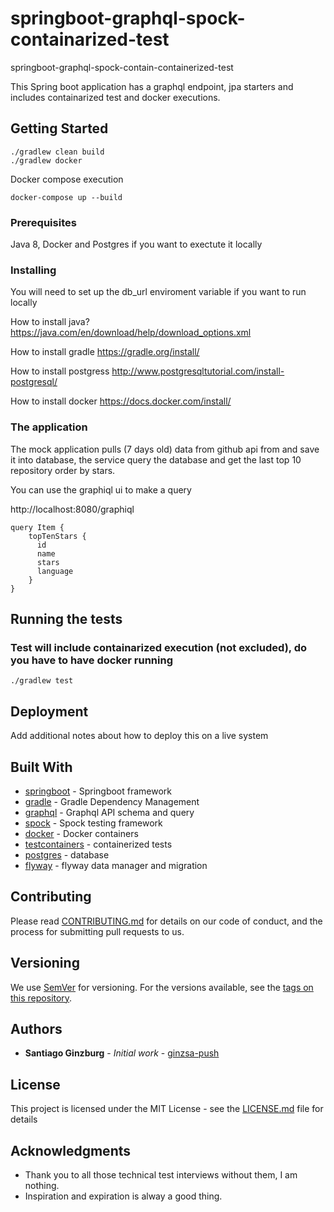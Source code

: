 # springboot-graphql-spock-containarized-test
springboot-graphql-spock-contain-containerized-test

This Spring boot application has a graphql endpoint, jpa starters and includes containarized test and docker executions.


## Getting Started

```
./gradlew clean build
./gradlew docker
```
Docker compose execution 
```
docker-compose up --build
```

### Prerequisites

Java 8, Docker and Postgres if you want to exectute it locally


### Installing

You will need to set up the db_url enviroment variable if you want to run locally

How to install java? 
https://java.com/en/download/help/download_options.xml

How to install gradle
https://gradle.org/install/

How to install postgress
http://www.postgresqltutorial.com/install-postgresql/

How to install docker
https://docs.docker.com/install/

### The application

The mock application pulls (7 days old) data from github api from and save it into database, the service query the database and get the last top 10 repository order by stars.

You can use the graphiql ui to make a query

http://localhost:8080/graphiql
```
query Item {
    topTenStars {
      id
      name
      stars
      language
    }
}
```


## Running the tests

### Test will include containarized execution (not excluded), do you have to have docker running

```
./gradlew test
```

## Deployment

Add additional notes about how to deploy this on a live system

## Built With

* [springboot](https://spring.io/projects/spring-boot) - Springboot framework
* [gradle](https://gradle.org/) - Gradle Dependency Management
* [graphql](https://graphql.org/) - Graphql API schema and query
* [spock](http://spockframework.org/) - Spock testing framework
* [docker](https://www.docker.com/) - Docker containers
* [testcontainers](https://www.testcontainers.org/) - containerized tests
* [postgres](https://www.postgresql.org/) - database
* [flyway](https://flywaydb.org/getstarted/java) - flyway data manager and migration


## Contributing

Please read [CONTRIBUTING.md](https://gist.github.com/PurpleBooth/b24679402957c63ec426) for details on our code of conduct, and the process for submitting pull requests to us.

## Versioning

We use [SemVer](http://semver.org/) for versioning. For the versions available, see the [tags on this repository](https://github.com/your/project/tags). 

## Authors

* **Santiago Ginzburg** - *Initial work* - [ginzsa-push](https://github.com/ginzsa-push)


## License

This project is licensed under the MIT License - see the [LICENSE.md](LICENSE.md) file for details

## Acknowledgments

* Thank you to all those technical test interviews without them, I am nothing.
* Inspiration and expiration is alway a good thing.
